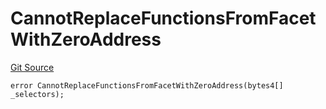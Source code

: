 # CannotReplaceFunctionsFromFacetWithZeroAddress
[Git Source](https://github.com/thrackle-io/tron/blob/3af53b224777c5c1f4e2e734b7757bd798236667/src/protocol/economic/ruleProcessor/RuleProcessorDiamondLib.sol)


```solidity
error CannotReplaceFunctionsFromFacetWithZeroAddress(bytes4[] _selectors);
```

